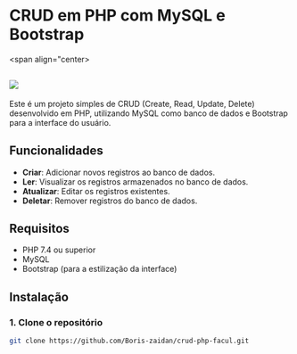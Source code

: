 # CRUD em PHP com MySQL e Bootstrap

<span align="center>
 ## <img src="![listar](https://github.com/user-attachments/assets/68b71ea3-2f5b-482d-bc16-f548b651b368)">
</span>


Este é um projeto simples de CRUD (Create, Read, Update, Delete) desenvolvido em PHP, utilizando MySQL como banco de dados e Bootstrap para a interface do usuário.

## Funcionalidades

- **Criar**: Adicionar novos registros ao banco de dados.
- **Ler**: Visualizar os registros armazenados no banco de dados.
- **Atualizar**: Editar os registros existentes.
- **Deletar**: Remover registros do banco de dados.

## Requisitos

- PHP 7.4 ou superior
- MySQL
- Bootstrap (para a estilização da interface)

## Instalação

### 1. Clone o repositório

```bash
git clone https://github.com/Boris-zaidan/crud-php-facul.git
```
